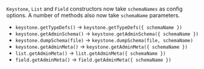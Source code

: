 `Keystone`, `List` and `Field` constructors now take `schemaNames` as config options. A number of methods also now take `schemaName` parameters.
 * `keystone.getTypeDefs()` -> `keystone.getTypeDefs({ schemaName })`
 * `keystone.getAdminSchema()` -> `keystone.getAdminSchema({ schemaName })`
 * `keystone.dumpSchema(file)` -> `keystone.dumpSchema(file, schemaName)`
 * `keystone.getAdminMeta()` -> `keystone.getAdminMeta({ schemaName })`
 * `list.getAdminMeta()` -> `list.getAdminMeta({ schemaName })`
 * `field.getAdminMeta()` -> `field.getAdminMeta({ schemaName })`
